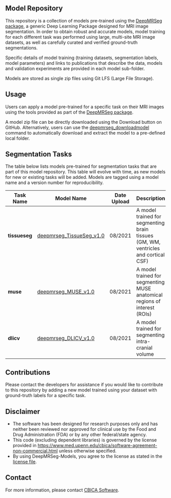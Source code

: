 ## Model Repository <a name="intro"/>

This repository is a collection of models pre-trained using the [DeepMRSeg package](https://github.com/CBICA/DeepMRSeg), a generic Deep Learning Package designed for MRI image segmentation. In order to obtain robust and accurate models, model training for each different task was performed using large, multi-site MRI image datasets, as well as carefully curated and verified ground-truth segmentations.

Specific details of model training (training datasets, segmentation labels, model parameters) and links to publications that describe the data, models and validation experiments are provided in each model sub-folder.

Models are stored as single zip files using Git LFS (Large File Storage). 

## Usage <a name="usage"/>

Users can apply a model pre-trained for a specific task on their MRI images using the tools provided as part of the [DeepMRSeg package](https://github.com/CBICA/DeepMRSeg). 

A model zip file can be directly downloaded using the Download button on GitHub. Alternatively, users can use the [deepmrseg_downloadmodel]() command to automatically download and extract the model to a pre-defined local folder.

## Segmentation Tasks <a name="seg_tasks"/>

The table below lists models pre-trained for segmentation tasks that are part of this model repository. This table will evolve with time, as new models for new or existing tasks will be added. Models are tagged using a model name and a version number for reproducibility.

|Task Name |Model Name |Date Upload |Description|
|-|-|-|-|
|<b>tissueseg</b>|[deepmrseg_TissueSeg_v1.0](https://github.com/CBICA/DeepMRSeg-Models/raw/main/models/TissueSeg)|08/2021|A model trained for segmenting brain tissues (GM, WM, ventricles and cortical CSF)|
|<b>muse</b>|[deepmrseg_MUSE_v1.0](https://github.com/CBICA/DeepMRSeg-Models/raw/main/models/MUSE)|08/2021|A model trained for segmenting MUSE anatomical regions of interest (ROIs)|
|<b>dlicv</b>|[deepmrseg_DLICV_v1.0](https://github.com/CBICA/DeepMRSeg-Models/raw/main/models/DLICV)|08/2021|A model trained for segmenting intra-cranial volume|

## Contributions
Please contact the developers for assistance if you would like to contribute to this repository by adding a new model trained using your dataset with ground-truth labels for a specific task.

## Disclaimer
-   The software has been designed for research purposes only and has neither been reviewed nor approved for clinical use by the Food and Drug Administration (FDA) or by any other federal/state agency.
-   This code (excluding dependent libraries) is governed by the license provided in https://www.med.upenn.edu/cbica/software-agreement-non-commercial.html unless otherwise specified.
-   By using DeepMRSeg-Models, you agree to the license as stated in the [license file](https://github.com/CBICA/DeepMRSeg/blob/main/LICENSE).

## Contact
For more information, please contact <a href="mailto:software@cbica.upenn.edu">CBICA Software</a>.
